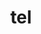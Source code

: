 ---
category: 3-letters
denotation: null
name: tel
reference_link: https://www.etymonline.com/word/tel
root_language: null
root_name: null
title: tel
type: free
word_sums:
- respelling: tel
  sum: 'Tel + '
---